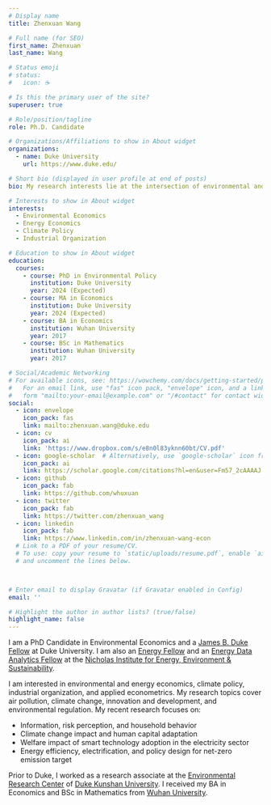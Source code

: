 ```yaml
---
# Display name
title: Zhenxuan Wang

# Full name (for SEO)
first_name: Zhenxuan
last_name: Wang

# Status emoji
# status:
#   icon: ☕️

# Is this the primary user of the site?
superuser: true

# Role/position/tagline
role: Ph.D. Candidate

# Organizations/Affiliations to show in About widget
organizations:
  - name: Duke University
    url: https://www.duke.edu/

# Short bio (displayed in user profile at end of posts)
bio: My research interests lie at the intersection of environmental and energy economics, climate policy, and industrial organization.

# Interests to show in About widget
interests:
  - Environmental Economics
  - Energy Economics
  - Climate Policy
  - Industrial Organization

# Education to show in About widget
education:
  courses:
    - course: PhD in Environmental Policy
      institution: Duke University
      year: 2024 (Expected)
    - course: MA in Economics 
      institution: Duke University
      year: 2024 (Expected)
    - course: BA in Economics
      institution: Wuhan University
      year: 2017
    - course: BSc in Mathematics
      institution: Wuhan University
      year: 2017

# Social/Academic Networking
# For available icons, see: https://wowchemy.com/docs/getting-started/page-builder/#icons
#   For an email link, use "fas" icon pack, "envelope" icon, and a link in the
#   form "mailto:your-email@example.com" or "/#contact" for contact widget.
social:
  - icon: envelope
    icon_pack: fas
    link: mailto:zhenxuan.wang@duke.edu
  - icon: cv
    icon_pack: ai
    link: 'https://www.dropbox.com/s/e8n0l83yknn60bt/CV.pdf'
  - icon: google-scholar  # Alternatively, use `google-scholar` icon from `ai` icon pack; graduation-cap
    icon_pack: ai
    link: https://scholar.google.com/citations?hl=en&user=Fm57_2cAAAAJ
  - icon: github
    icon_pack: fab
    link: https://github.com/whuxuan
  - icon: twitter
    icon_pack: fab
    link: https://twitter.com/zhenxuan_wang
  - icon: linkedin
    icon_pack: fab
    link: https://www.linkedin.com/in/zhenxuan-wang-econ
  # Link to a PDF of your resume/CV.
  # To use: copy your resume to `static/uploads/resume.pdf`, enable `ai` icons in `params.yaml`,
  # and uncomment the lines below.



# Enter email to display Gravatar (if Gravatar enabled in Config)
email: ''

# Highlight the author in author lists? (true/false)
highlight_name: false
---
```


I am a PhD Candidate in Environmental Economics and a [James B. Duke Fellow](https://gradschool.duke.edu/about/news/history-spotlight-james-b-duke-fellowship) at Duke University. I am also an [Energy Fellow](https://energy.duke.edu/about/energy-fellows) and an [Energy Data Analytics Fellow](https://energy.duke.edu/energy-data-analytics-phd-student-fellows) at the [Nicholas Institute for Energy, Environment & Sustainability](https://energy.duke.edu/). 

I am interested in environmental and energy economics, climate policy, industrial organization, and applied econometrics. My research topics cover air pollution, climate change, innovation and development, and environmental regulation. My recent research focuses on:
* Information, risk perception, and household behavior
* Climate change impact and human capital adaptation
* Welfare impact of smart technology adoption in the electricity sector
* Energy efficiency, electrification, and policy design for net-zero emission target

Prior to Duke, I worked as a research associate at the [Environmental Research Center](https://dukekunshan.edu.cn/en/environment/about-research) of [Duke Kunshan University](https://dukekunshan.edu.cn/). I received my BA in Economics and BSc in Mathematics from [Wuhan University](https://www.whu.edu.cn/).

<!-- {{< icon name="download" pack="fas" >}} Download my {{< staticref "media/demo_resume.pdf" "newtab" >}}resumé{{< /staticref >}}. -->

<!-- {style="text-align: justify;"} -->
